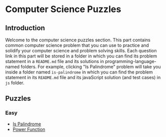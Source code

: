 # Computer Science Puzzles

## Introduction

Welcome to the computer science puzzles section. This part contains common computer science problem that you can use to practice and solidify your computer science and problem solving skills. Each question link in this part will be stored in a folder in which you can find its problem statement in a `README.md` file and its solutions in programming-language-named folders. For example, clicking "Is Palindrome" problem will take you inside a folder named `is-palindrome` in which you can find the problem statement in its `README.md` file and its javaScript solution (and test cases) in `js` folder.

## Puzzles

### Easy

* [Is Palindrome](./is-palindrome)
* [Power Function](./power-function)
